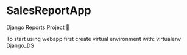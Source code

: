 # SalesReportApp
Django Reports Project 🤩

To start using webapp
first create virtual environment with:
virtualenv Django_DS

